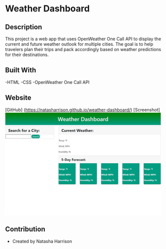 # Weather Dashboard

## Description

This project is a web app that uses OpenWeather One Call API to display the current and future weather outlook for multiple cities. The goal is to help travelers plan their trips and pack accordingly based on weather predictions for their destinations.

## Built With

-HTML
-CSS
-OpenWeather One Call API

## Website

[GitHub] (https://natasharrison.github.io/weather-dashboard/)
[Screenshot] <img src = "images/screenshot.JPG">

## Contribution

- Created by Natasha Harrison

